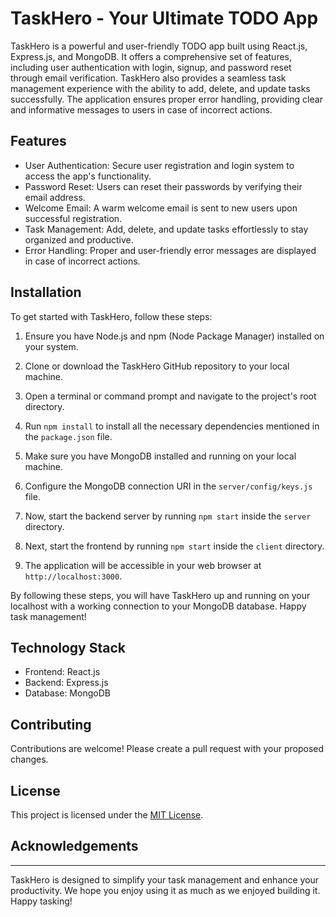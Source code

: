 # TaskHero - Your Ultimate TODO App

TaskHero is a powerful and user-friendly TODO app built using React.js, Express.js, and MongoDB. It offers a comprehensive set of features, including user authentication with login, signup, and password reset through email verification. TaskHero also provides a seamless task management experience with the ability to add, delete, and update tasks successfully. The application ensures proper error handling, providing clear and informative messages to users in case of incorrect actions.

## Features

- User Authentication: Secure user registration and login system to access the app's functionality.
- Password Reset: Users can reset their passwords by verifying their email address.
- Welcome Email: A warm welcome email is sent to new users upon successful registration.
- Task Management: Add, delete, and update tasks effortlessly to stay organized and productive.
- Error Handling: Proper and user-friendly error messages are displayed in case of incorrect actions.

## Installation
To get started with TaskHero, follow these steps:

1. Ensure you have Node.js and npm (Node Package Manager) installed on your system.

2. Clone or download the TaskHero GitHub repository to your local machine.

3. Open a terminal or command prompt and navigate to the project's root directory.

4. Run `npm install` to install all the necessary dependencies mentioned in the `package.json` file.

5. Make sure you have MongoDB installed and running on your local machine.

6. Configure the MongoDB connection URI in the `server/config/keys.js` file.

7. Now, start the backend server by running `npm start` inside the `server` directory.

8. Next, start the frontend by running `npm start` inside the `client` directory.

9. The application will be accessible in your web browser at `http://localhost:3000`.

By following these steps, you will have TaskHero up and running on your localhost with a working connection to your MongoDB database. Happy task management!

## Technology Stack

- Frontend: React.js
- Backend: Express.js
- Database: MongoDB

## Contributing

Contributions are welcome! Please create a pull request with your proposed changes.

## License

This project is licensed under the [MIT License](LICENSE).

## Acknowledgements

---

TaskHero is designed to simplify your task management and enhance your productivity. We hope you enjoy using it as much as we enjoyed building it. Happy tasking!

